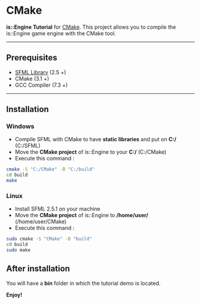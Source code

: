 # CMake
**is::Engine Tutorial** for [CMake](https://cmake.org/).
This project allows you to compile the is::Engine game engine with the CMake tool.

---

## Prerequisites

- [SFML Library](https://www.sfml-dev.org/files/SFML-2.5.1-sources.zip) (2.5 +)
- CMake (3.1 +)
- GCC Compiler (7.3 +)

---

## Installation

### Windows
- Compile SFML with CMake to have **static libraries** and put on **C:/** (C:/SFML)
- Move the **CMake project** of is::Engine to your **C:/** (C:/CMake)
- Execute this command :
```bash
cmake -S "C:/CMake" -B "C:/build"
cd build
make
```

### Linux
- Install SFML 2.5.1 on your machine
- Move the **CMake project** of is::Engine to **/home/user/** (/home/user/CMake)
- Execute this command :
```bash
sudo cmake -S "CMake" -B "build"
cd build
sudo make
```

## After installation
You will have a **bin** folder in which the tutorial demo is located.

**Enjoy!**